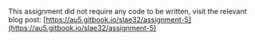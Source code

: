 This assignment did not require any code to be written, visit the relevant blog post: [https://au5.gitbook.io/slae32/assignment-5](https://au5.gitbook.io/slae32/assignment-5)

